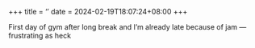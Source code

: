 +++
title = ‘’
date = 2024-02-19T18:07:24+08:00
+++

First day of gym after long break and I’m already late because of jam — frustrating as heck